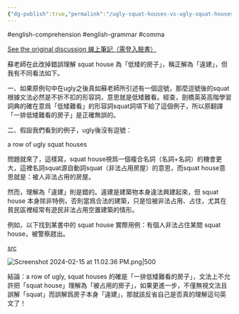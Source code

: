```yaml
---
{"dg-publish":true,"permalink":"/ugly-squat-houses-vs-ugly-squat-houses/","tags":["#english-comprehension","#english-grammar","#comma"],"noteIcon":"2"}
---
```


#english-comprehension 
#english-grammar 
#comma 

[See the original discussion 線上筆記（需登入臉書）](https://hyp.is/HE4bkMwPEe6KwQsEFJFnVg/www.facebook.com/groups/434650196632629?multi_permalinks=6965024946928422&hoisted_section_header_type=recently_seen)

蘇老師在此改掉錯誤理解 squat house 為「低矮的房子」，稱正解為「違建」，但我有不同看法如下。

一、如果原例句中在ugly之後真如蘇老師所引述有一個逗號，那麼逗號後的squat根據文法必然是不折不扣的形容詞，意思就是低矮難看。經查，劍橋英英高階學習詞典的確在意爲「低矮難看」的形容詞squat詞項下給了這個例子，所以原翻譯「一排低矮難看的房子」是正確無誤的。

二、假設我們看到的例子，ugly後沒有逗號：

a row of ugly squat houses

問題就來了，這樣寫，squat house視爲一個複合名詞（名詞+名詞）的機會更大，這裡名詞squat源自動詞squat（非法占用房屋）的意思，而squat house意思就是：被人非法占用的房屋。

然而，理解為「違建」則是錯的。違建是建築物本身違法興建起來，但 squat house 本身除非特例，否則當爲合法的建築，只是恰被非法占用、占住，尤其在貧民區裡經常有遊民非法占用空置建築的情形。

例如，以下找到某書中的 squat house 實際用例：有個人非法占住某間 squat house，被警察趕出。

[src](https://www.google.com.tw/books/edition/A_House_on_Stilts/oc-nDwAAQBAJ?hl=en&gbpv=1)

![Screenshot 2024-02-15 at 11.02.36 PM.png|500](/img/user/_attachments/_OB/Screenshot%202024-02-15%20at%2011.02.36%20PM.png)


結論：a row of ugly, squat houses 的確是「一排低矮難看的房子」，文法上不允許把「squat house」理解為「被占用的房子」，如果更進一步，不僅無視文法且誤解「squat」而誤解爲房子本身「違建」，那就該反省自己是否真的理解這句英文了！
